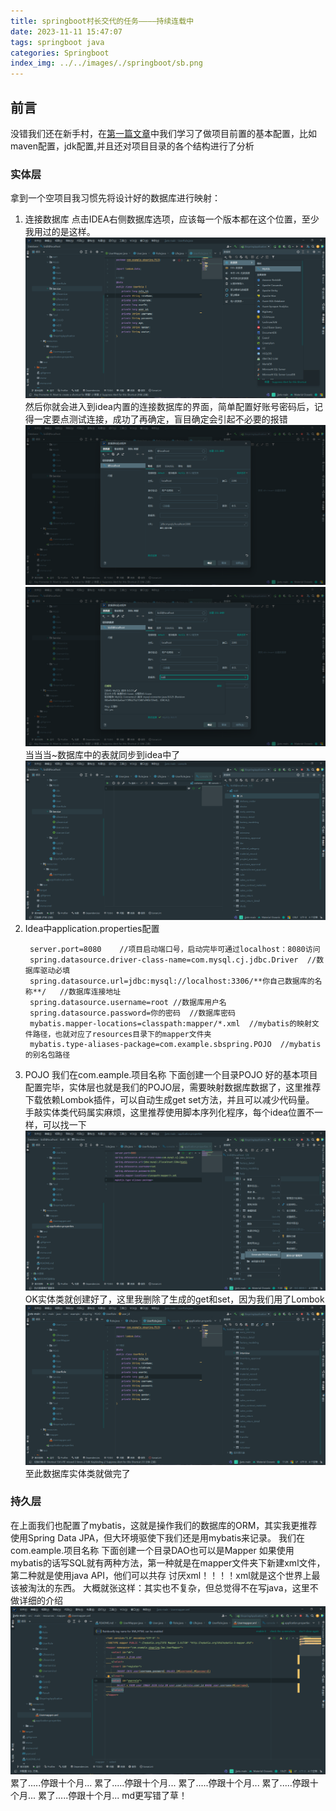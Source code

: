 ```yaml
---
title: springboot村长交代的任务————持续连载中
date: 2023-11-11 15:47:07
tags: springboot java
categories: Springboot
index_img: ../../images/./springboot/sb.png
---
```

## 前言
没错我们还在新手村，在[第一篇文章](https://www.bidii.love/2023/10/31/code_here/springboot/")中我们学习了做项目前置的基本配置，比如maven配置，jdk配置,并且还对项目目录的各个结构进行了分析
### 实体层
拿到一个空项目我习惯先将设计好的数据库进行映射：
1. 连接数据库
   点击IDEA右侧数据库选项，应该每一个版本都在这个位置，至少我用过的是这样。
   ![](../../images/springboot/2023-11-14-19-31-01.png)
   然后你就会进入到idea内置的连接数据库的界面，简单配置好账号密码后，记得一定要点测试连接，成功了再确定，盲目确定会引起不必要的报错
   ![](../../images/springboot/2023-11-14-19-33-38.png)
   ![](../../images/springboot/2023-11-14-19-35-43.png)
   当当当~数据库中的表就同步到idea中了
   ![](../../images/springboot/2023-11-14-19-37-20.png)
2. Idea中application.properties配置
   ```
    server.port=8080    //项目启动端口号，启动完毕可通过localhost：8080访问
    spring.datasource.driver-class-name=com.mysql.cj.jdbc.Driver  //数据库驱动必填
    spring.datasource.url=jdbc:mysql://localhost:3306/**你自己数据库的名称**/   //数据库连接地址
    spring.datasource.username=root //数据库用户名
    spring.datasource.password=你的密码  //数据库密码
    mybatis.mapper-locations=classpath:mapper/*.xml  //mybatis的映射文件路径，也就对应了resources目录下的mapper文件夹
    mybatis.type-aliases-package=com.example.sbspring.POJO  //mybatis的别名包路径

   ```
3. POJO
   我们在com.eample.项目名称 下面创建一个目录POJO
   好的基本项目配置完毕，实体层也就是我们的POJO层，需要映射数据库数据了，这里推荐下载依赖Lombok插件，可以自动生成get set方法，并且可以减少代码量。
   手敲实体类代码属实麻烦，这里推荐使用脚本序列化程序，每个idea位置不一样，可以找一下
   ![](../../images/springboot/2023-11-14-20-01-34.png)
   OK实体类就创建好了，这里我删除了生成的get和set，因为我们用了Lombok
   ![](../../images/springboot/2023-11-14-20-03-08.png)
至此数据库实体类就做完了
### 持久层
在上面我们也配置了mybatis，这就是操作我们的数据库的ORM，其实我更推荐使用Spring Data JPA，但大环境驱使下我们还是用mybatis来记录。
我们在com.eample.项目名称 下面创建一个目录DAO也可以是Mapper
如果使用mybatis的话写SQL就有两种方法，第一种就是在mapper文件夹下新建xml文件，第二种就是使用java API，他们可以共存
讨厌xml！！！！xml就是这个世界上最该被淘汰的东西。
大概就张这样：其实也不复杂，但总觉得不在写java，这里不做详细的介绍
![](../../images/springboot/2023-11-14-20-18-06.png)
累了.....停跟十个月...
累了.....停跟十个月...
累了.....停跟十个月...
累了.....停跟十个月...
累了.....停跟十个月...
md更写错了草！